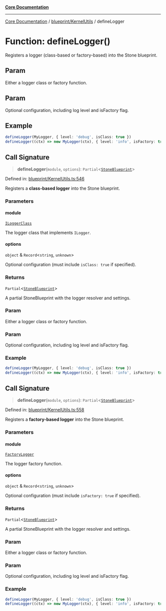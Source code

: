 [**Core Documentation**](../../../README.md)

***

[Core Documentation](../../../README.md) / [blueprint/KernelUtils](../README.md) / defineLogger

# Function: defineLogger()

Registers a logger (class-based or factory-based) into the Stone blueprint.

## Param

Either a logger class or factory function.

## Param

Optional configuration, including log level and isFactory flag.

## Example

```ts
defineLogger(MyLogger, { level: 'debug', isClass: true })
defineLogger((ctx) => new MyLogger(ctx), { level: 'info', isFactory: true })
```

## Call Signature

> **defineLogger**(`module`, `options`): `Partial`\<[`StoneBlueprint`](../../../options/StoneBlueprint/interfaces/StoneBlueprint.md)\>

Defined in: [blueprint/KernelUtils.ts:546](https://github.com/stonemjs/core/blob/65c9e07f9d264b07f6e4091fcc29046b5ca8ea45/src/blueprint/KernelUtils.ts#L546)

Registers a **class-based logger** into the Stone blueprint.

### Parameters

#### module

[`ILoggerClass`](../../../declarations/type-aliases/ILoggerClass.md)

The logger class that implements `ILogger`.

#### options

`object` & `Record`\<`string`, `unknown`\>

Optional configuration (must include `isClass: true` if specified).

### Returns

`Partial`\<[`StoneBlueprint`](../../../options/StoneBlueprint/interfaces/StoneBlueprint.md)\>

A partial StoneBlueprint with the logger resolver and settings.

### Param

Either a logger class or factory function.

### Param

Optional configuration, including log level and isFactory flag.

### Example

```ts
defineLogger(MyLogger, { level: 'debug', isClass: true })
defineLogger((ctx) => new MyLogger(ctx), { level: 'info', isFactory: true })
```

## Call Signature

> **defineLogger**(`module`, `options`): `Partial`\<[`StoneBlueprint`](../../../options/StoneBlueprint/interfaces/StoneBlueprint.md)\>

Defined in: [blueprint/KernelUtils.ts:558](https://github.com/stonemjs/core/blob/65c9e07f9d264b07f6e4091fcc29046b5ca8ea45/src/blueprint/KernelUtils.ts#L558)

Registers a **factory-based logger** into the Stone blueprint.

### Parameters

#### module

[`FactoryLogger`](../../../declarations/type-aliases/FactoryLogger.md)

The logger factory function.

#### options

`object` & `Record`\<`string`, `unknown`\>

Optional configuration (must include `isFactory: true` if specified).

### Returns

`Partial`\<[`StoneBlueprint`](../../../options/StoneBlueprint/interfaces/StoneBlueprint.md)\>

A partial StoneBlueprint with the logger resolver and settings.

### Param

Either a logger class or factory function.

### Param

Optional configuration, including log level and isFactory flag.

### Example

```ts
defineLogger(MyLogger, { level: 'debug', isClass: true })
defineLogger((ctx) => new MyLogger(ctx), { level: 'info', isFactory: true })
```
